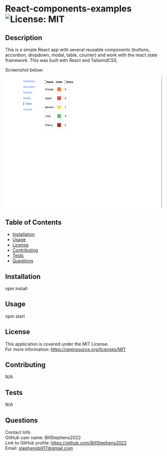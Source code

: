 # React-components-examples<br>![License: MIT](https://img.shields.io/badge/License-MIT-yellow.svg)

  ## Description

  This is a simple React app with several reusable components (buttons, accordion, dropdown, modal, table, counter) and work with the react state framework.  This was built with React and TailwindCSS.
  
  Screenshot below:
  
  ![app screenshot](./screenshot.png)

  ## Table of Contents
  
  - [Installation](#installation)
  - [Usage](#usage)
  - [License](#license)
  - [Contributing](#contributing)
  - [Tests](#tests)
  - [Questions](#questions)
  
  ## Installation
  
  npm install
  
  ## Usage
  
  npm start

  ## License
This application is covered under the MIT License.
<br>For more information: https://opensource.org/licenses/MIT
  
  ## Contributing
  N/A
  
  ## Tests
  N/A

  ## Questions
  Contact Info<br>
  GitHub user name: BillStephens2022<br>
  Link to GitHub profile: https://github.com/BillStephens2022<br>
  Email: stephensbill17@gmail.com